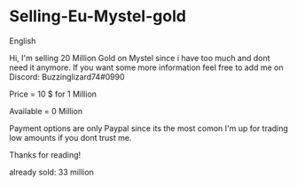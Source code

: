 # Selling-Eu-Mystel-gold


English

Hi, I'm selling 20 Million Gold on Mystel since i have too much and dont need it anymore. If you want some more information feel free to add me on Discord: Buzzinglizard74#0990


Price = 10 $ for 1 Million

Available = 0 Million

Payment options are only Paypal since its the most comon
I'm up for trading low amounts if you dont trust me.

Thanks for reading!

already sold: 33 million
